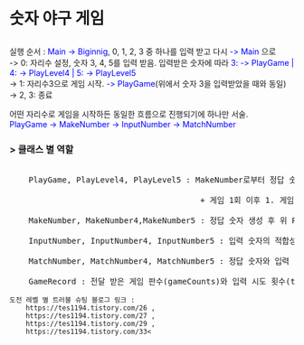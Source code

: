 <!DOCTYPE html>
<html lang="en">
<head>
    <meta charset="UTF-8">
    <meta name="viewport" content="width=device-width, initial-scale=1.0">
  
</head>

<body>
    <h1>숫자 야구 게임</h1>
    <h2></h2>
    <p>실행 순서 : <span style="color:blue">Main -> Biginnig</span>, 0, 1, 2, 3 중 하나를 입력 받고 다시  <span style="color:blue"> -> Main</span> 으로 <br>
    -> 0: 자리수 설정, 숫자 3, 4, 5를 입력 받음. 입력받은 숫자에 따라 <span style="color:blue"> 3: -> PlayGame | 4: -> PlayLevel4 | 5: -> PlayLevel5 </span><br>
    -> 1: 자리수3으로 게임 시작. <span style="color:blue"> -> PlayGame</span>(위에서 숫자 3을 입력받았을 때와 동일)<br>
    -> 2, 3: 종료</p>
    <p> 
    어떤 자리수로 게임을 시작하든 동일한 흐름으로 진행되기에 하나만 서술. <br>
    <span style="color:blue"> PlayGame -> MakeNumber -> InputNumber -> MatchNumber</span> <br></p>
    <h3>> 클래스 별 역할</h3>
    <pre> 
    PlayGame, PlayLevel4, PlayLevel5 : MakeNumber로부터 정답 숫자 받음, InputNumber로부터 입력 숫자 받음. 이 둘을 MatchNumber의 operate 메서드로 비교 실행, 이 과정을 반복. <br>
                                        + 게임 1회 이후 1. 게임 다시 하기 2. 게임 기록 보기 3. 종료하기 중 택 일 + 게임 판수(gameCounts)를 GameRecord에 전달<br>
    MakeNumber, MakeNumber4,MakeNumber5 : 정답 숫자 생성 후 위 Play...에 전달. <br>
    InputNumber, InputNumber4, InputNumber5 : 입력 숫자의 적합성 판단 후 위 Play...에 전달.<br>
    MatchNumber, MatchNumber4, MatchNumber5 : 정답 숫자와 입력 숫자 비교 + 정답을 맞추기까지의 입력 시도 횟수(trialCounts)를 GameRecord에 전달<br>
    GameRecord : 전달 받은 게임 판수(gameCounts)와 입력 시도 횟수(trialCounts)를 기록 및 출력 </pre>
    
    도전 레벨 별 트러블 슈팅 블로그 링크 : 
		https://tes1194.tistory.com/26 , 
		https://tes1194.tistory.com/27 , 
		https://tes1194.tistory.com/29 , 
 		https://tes1194.tistory.com/33<
    
</body>

</html>
